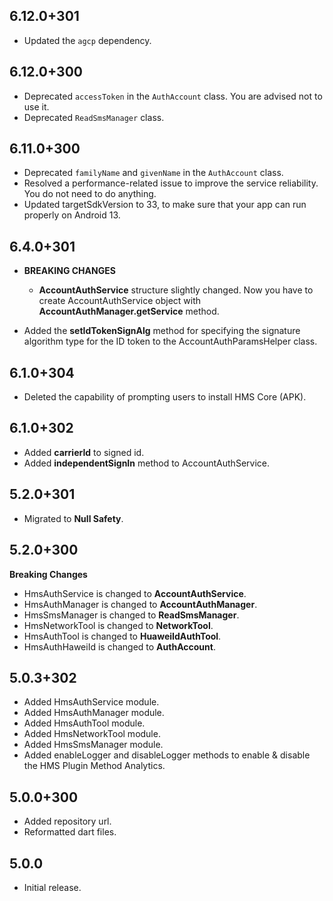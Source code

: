 ## 6.12.0+301

- Updated the `agcp` dependency.

## 6.12.0+300

- Deprecated `accessToken` in the `AuthAccount` class. You are advised not to use it.
- Deprecated `ReadSmsManager` class.

## 6.11.0+300

- Deprecated `familyName` and `givenName` in the `AuthAccount` class.
- Resolved a performance-related issue to improve the service reliability. You do not need to do anything.
- Updated targetSdkVersion to 33, to make sure that your app can run properly on Android 13.

## 6.4.0+301

- **BREAKING CHANGES**

  - **AccountAuthService** structure slightly changed. Now you have to create AccountAuthService object with **AccountAuthManager.getService** method.

- Added the **setIdTokenSignAlg** method for specifying the signature algorithm type for the ID token to the AccountAuthParamsHelper class.

## 6.1.0+304

- Deleted the capability of prompting users to install HMS Core (APK).

## 6.1.0+302

- Added **carrierId** to signed id.
- Added **independentSignIn** method to AccountAuthService.

## 5.2.0+301

- Migrated to **Null Safety**.

## 5.2.0+300

**Breaking Changes**

- HmsAuthService is changed to **AccountAuthService**.
- HmsAuthManager is changed to **AccountAuthManager**.
- HmsSmsManager is changed to **ReadSmsManager**.
- HmsNetworkTool is changed to **NetworkTool**.
- HmsAuthTool is changed to **HuaweiIdAuthTool**.
- HmsAuthHaweiId is changed to **AuthAccount**.

## 5.0.3+302

- Added HmsAuthService module.
- Added HmsAuthManager module.
- Added HmsAuthTool module.
- Added HmsNetworkTool module.
- Added HmsSmsManager module.
- Added enableLogger and disableLogger methods to enable & disable the HMS Plugin Method Analytics.

## 5.0.0+300

- Added repository url.
- Reformatted dart files.

## 5.0.0

- Initial release.
